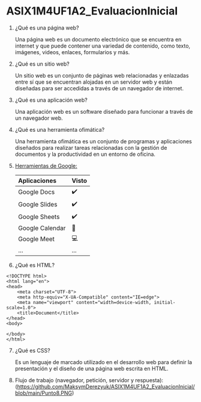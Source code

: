# ASIX1M4UF1A2_EvaluacionInicial

1. ¿Qué es una página web?

    Una página web es un documento electrónico que se encuentra en internet y que puede contener una variedad de contenido, como texto, imágenes, videos, enlaces, formularios y más.

2. ¿Qué es un sitio web?

    Un sitio web es un conjunto de páginas web relacionadas y enlazadas entre sí que se encuentran alojadas en un servidor web y están diseñadas para ser accedidas a través de un navegador de internet.

3. ¿Qué es una aplicación web?

    Una aplicación web es un software diseñado para funcionar a través de un navegador web.

4. ¿Qué es una herramienta ofimática?

    Una herramienta ofimática es un conjunto de programas y aplicaciones diseñados para realizar tareas relacionadas con la gestión de documentos y la productividad en un entorno de oficina.

5. [Herramientas de Google:](https://www.google.com/intl/es-419/chrome/browser-tools/)

    |Aplicaciones|Visto|
    |:---------------|------------|
    |Google Docs|✔️|
    |Google Slides|✔️|
    |Google Sheets|✔️|
    |Google Calendar|📅|
    |Google Meet|💻|
    |...|...|

6. ¿Qué es HTML?

```
<!DOCTYPE html>
<html lang="en">
<head>
    <meta charset="UTF-8">
    <meta http-equiv="X-UA-Compatible" content="IE=edge">
    <meta name="viewport" content="width=device-width, initial-scale=1.0">
    <title>Document</title>
</head>
<body>

</body>
</html>
```

7. ¿Qué es CSS?

    Es un lenguaje de marcado utilizado en el desarrollo web para definir la presentación y el diseño de una página web escrita en HTML.

8. Flujo de trabajo (navegador, petición, servidor y respuesta):
(<https://github.com/MaksymDerezyuk/ASIX1M4UF1A2_EvaluacionInicial/blob/main/Punto8.PNG>)

